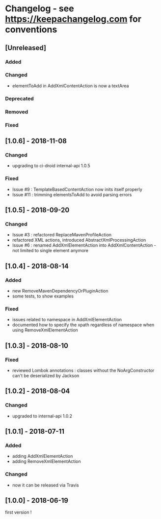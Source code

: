 # Changelog - see https://keepachangelog.com for conventions

## [Unreleased]

### Added

### Changed
- elementToAdd in AddXmlContentAction is now a textArea

### Deprecated

### Removed

### Fixed


## [1.0.6] - 2018-11-08

### Changed
- upgrading to ci-droid internal-api 1.0.5

### Fixed
- Issue #9 : TemplateBasedContentAction now inits itself properly
- Issue #11 : trimming elementsToAdd to avoid parsing errors

## [1.0.5] - 2018-09-20

### Changed
- Issue #3 : refactored ReplaceMavenProfileAction
- refactored XML actions, introduced AbstractXmlProcessingAction 
- Issue #6 : renamed AddXmlElementAction into AddXmlContentAction - not limited to single element anymore

## [1.0.4] - 2018-08-14

### Added
- new RemoveMavenDependencyOrPluginAction
- some tests, to show examples

### Fixed
- issues related to namespace in AddXmlElementAction 
- documented how to specify the xpath regardless of namespace when using RemoveXmlElementAction

## [1.0.3] - 2018-08-10

### Fixed
- reviewed Lombok annotations : classes without the NoArgConstructor can't be deserialized by Jackson

## [1.0.2] - 2018-08-04

### Changed
- upgraded to internal-api 1.0.2

## [1.0.1] - 2018-07-11

### Added
- adding AddXmlElementAction
- adding RemoveXmlElementAction

### Changed
- now it can be released via Travis

## [1.0.0] - 2018-06-19

first version !



